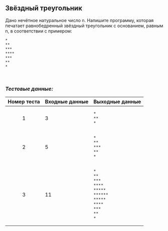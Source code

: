 ## Звёздный треугольник

Дано нечётное натуральное число n. Напишите программу, которая печатает равнобедренный звёздный треугольник с основанием, равным n, в соответствии с примером:

    * 
    **
    ***
    ****
    ***
    **
    *

<br>

### *Тестовые данные:*

| Номер теста | Входные данные | Выходные данные                                                                                                             |
|:-----------:|----------------|-----------------------------------------------------------------------------------------------------------------------------|
|      1      | 3              | <pre>\*<br>\*\*<br>\*</pre>                                                                                                 |
|      2      | 5              | <pre>\*<br>\*\*<br>\*\*\*<br>\*\*<br>\*</pre>                                                                               |
|      3      | 11             | <pre>\*<br>\*\*<br>\*\*\*<br>\*\*\*\*<br>\*\*\*\*\*<br>\*\*\*\*\*\*<br>\*\*\*\*\*<br>\*\*\*\*<br>\*\*\*<br>\*\*<br>\*</pre> |